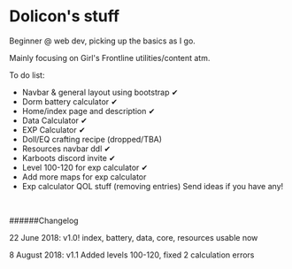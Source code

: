 ﻿# Dolicon's stuff

Beginner @ web dev, picking up the basics as I go.

Mainly focusing on Girl's Frontline utilities/content atm.


To do list:
- Navbar & general layout using bootstrap ✔
- Dorm battery calculator ✔
- Home/index page and description ✔
- Data Calculator ✔
- EXP Calculator ✔
- Doll/EQ crafting recipe (dropped/TBA)
- Resources navbar ddl ✔
- Karboots discord invite ✔
- Level 100-120 for exp calculator ✔
- Add more maps for exp calculator
- Exp calculator QOL stuff (removing entries)
Send ideas if you have any!

&nbsp;

######Changelog
&nbsp;

22 June 2018:
v1.0! index, battery, data, core, resources usable now
&nbsp;

8 August 2018:
v1.1 Added levels 100-120, fixed 2 calculation errors